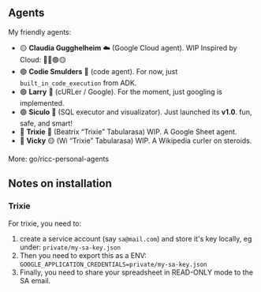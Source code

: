 ## Agents

My friendly agents:

* 🟡 **Claudia Gugghelheim** ☁️ (Google Cloud agent). WIP Inspired by Cloud: 🔴🔵🟢🟡
* 🟢 **Codie Smulders** 🐍  (code agent). For now, just `built_in_code_execution` from ADK.
* 🟢 **Larry** 🧢  (cURLer / Google). For the moment, just googling is implemented.
* 🟢 **Siculo** 🧢  (SQL executor and visualizator). Just launched its **v1.0**. fun, safe, and smart!
* 🔶 **Trixie** 📗 (Beatrix “Trixie” Tabularasa) WIP. A Google Sheet agent.
* 🔶 **Vicky** 🟡 (Wi “Trixie” Tabularasa) WIP. A Wikipedia curler on steroids.

More: go/ricc-personal-agents

## Notes on installation

### Trixie

For trixie, you need to:

1. create a service account (say `sa@mail.com`) and store it's key locally, eg under: `private/my-sa-key.json`
2. Then you need to export this as a ENV: `GOOGLE_APPLICATION_CREDENTIALS=private/my-sa-key.json`
3. Finally, you need to share your spreadsheet in READ-ONLY mode to the SA email.
